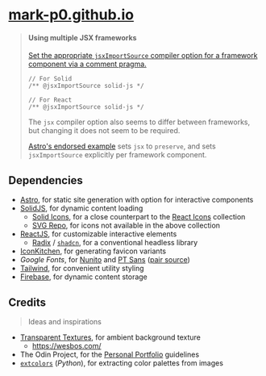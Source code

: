 # [mark-p0.github.io](https://mark-p0.github.io/)

> #### Using multiple JSX frameworks
>
> [Set the appropriate `jsxImportSource` compiler option for a framework component via a comment pragma.](https://docs.astro.build/en/guides/typescript/#errors-typing-multiple-jsx-frameworks-at-the-same-time)
>
> ```tsx
> // For Solid
> /** @jsxImportSource solid-js */
>
> // For React
> /** @jsxImportSource solid-js */
> ```
>
> The `jsx` compiler option also seems to differ between frameworks, but changing it does not seem to be required.
>
> [Astro's endorsed example](https://github.com/withastro/astro/tree/latest/examples/framework-multiple) sets `jsx` to `preserve`, and sets `jsxImportSource` explicitly per framework component.

## Dependencies

- [Astro](https://astro.build/), for static site generation with option for interactive components
- [SolidJS](https://www.solidjs.com/), for dynamic content loading
  - [Solid Icons](https://solid-icons.vercel.app/), for a close counterpart to the [React Icons](https://react-icons.github.io/react-icons/) collection
  - [SVG Repo](https://www.svgrepo.com/), for icons not available in the above collection
- [ReactJS](https://react.dev/), for customizable interactive elements
  - [Radix](https://www.radix-ui.com/primitives/docs) / [`shadcn`](https://ui.shadcn.com/), for a conventional headless library
- [IconKitchen](https://icon.kitchen), for generating favicon variants
- _Google Fonts_, for [Nunito](https://fonts.google.com/specimen/Nunito) and [PT Sans](https://fonts.google.com/specimen/PT+Sans) ([pair source](https://heyreliable.com/ultimate-google-font-pairings/))
- [Tailwind](https://tailwindcss.com/), for convenient utility styling
- [Firebase](https://firebase.google.com/), for dynamic content storage

## Credits

> Ideas and inspirations

- [Transparent Textures](https://www.transparenttextures.com/), for ambient background texture
  - https://wesbos.com/
- The Odin Project, for the [Personal Portfolio](https://www.theodinproject.com/lessons/node-path-advanced-html-and-css-personal-portfolio) guidelines
- [`extcolors`](https://github.com/CairX/extract-colors-py) (_Python_), for extracting color palettes from images
